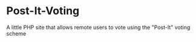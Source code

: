 Post-It-Voting
==============

A little PHP site that allows remote users to vote using the "Post-It" voting scheme